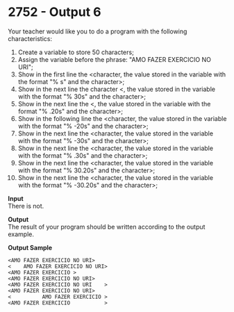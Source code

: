 # 2752 - Output 6

Your teacher would like you to do a program with the following characteristics:

1. Create a variable to store 50 characters;
2. Assign the variable before the phrase: "AMO FAZER EXERCICIO NO URI";
3. Show in the first line the <character, the value stored in the variable with the format "% s" and the character>;
4. Show in the next line the character <, the value stored in the variable with the format "% 30s" and the character>;
5. Show in the next line the <, the value stored in the variable with the format "% .20s" and the character>;
6. Show in the following line the <character, the value stored in the variable with the format "% -20s" and the character>;
7. Show in the next line the <character, the value stored in the variable with the format "% -30s" and the character>;
8. Show in the next line the <character, the value stored in the variable with the format "% .30s" and the character>;
9. Show in the next line the <character, the value stored in the variable with the format "% 30.20s" and the character>;
10. Show in the next line the <character, the value stored in the variable with the format "% -30.20s" and the character>;

**Input**<br>
There is not.

**Output**<br>
The result of your program should be written according to the output example.

**Output Sample**
```
<AMO FAZER EXERCICIO NO URI>
<    AMO FAZER EXERCICIO NO URI>
<AMO FAZER EXERCICIO >
<AMO FAZER EXERCICIO NO URI>
<AMO FAZER EXERCICIO NO URI    >
<AMO FAZER EXERCICIO NO URI>
<          AMO FAZER EXERCICIO >
<AMO FAZER EXERCICIO           >
```